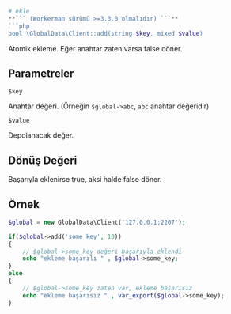 ```php
# ekle
**``` (Workerman sürümü >=3.3.0 olmalıdır) ```**
```php
bool \GlobalData\Client::add(string $key, mixed $value)
```
Atomik ekleme. Eğer anahtar zaten varsa false döner.

## Parametreler

 ``` $key ```

Anahtar değeri. (Örneğin ```$global->abc```, ```abc``` anahtar değeridir)


 ``` $value ```

Depolanacak değer.

## Dönüş Değeri
Başarıyla eklenirse true, aksi halde false döner.


## Örnek

```php
$global = new GlobalData\Client('127.0.0.1:2207');

if($global->add('some_key', 10))
{
    // $global->some_key değeri başarıyla eklendi
    echo "ekleme başarılı " , $global->some_key;
}
else
{
    // $global->some_key zaten var, ekleme başarısız
    echo "ekleme başarısız " , var_export($global->some_key);
}
```

